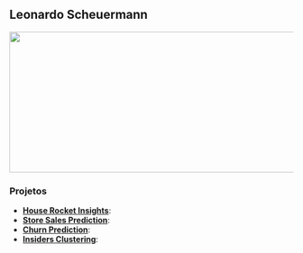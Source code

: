 ## Leonardo Scheuermann


<p align="center">
  <img width="1000" height="250" src="https://user-images.githubusercontent.com/76128123/114486454-540e3c80-9be4-11eb-8a90-8a50adb51c4e.png"/>
</p>

### Projetos

- **[House Rocket Insights](https://github.com/Leonardodsch/house-rocket-insights)**: 
- **[Store Sales Prediction](https://github.com/Leonardodsch/store-sales-prediction)**: 
- **[Churn Prediction](https://github.com/Leonardodsch/churn-prediction)**:
- **[Insiders Clustering](https://github.com/Leonardodsch/insiders-clustering)**: 

